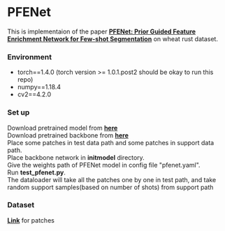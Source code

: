 # PFENet

This is implementaion of the paper [**PFENet: Prior Guided Feature Enrichment Network for Few-shot Segmentation**](http://arxiv.org/abs/2008.01449) on wheat rust dataset.

### Environment

- torch==1.4.0 (torch version >= 1.0.1.post2 should be okay to run this repo)
- numpy==1.18.4
- cv2==4.2.0

### Set up

Download pretrained model from [**here**](https://mycuhk-my.sharepoint.com/personal/1155122171_link_cuhk_edu_hk/_layouts/15/onedrive.aspx?id=%2Fpersonal%2F1155122171%5Flink%5Fcuhk%5Fedu%5Fhk%2FDocuments%2FPFENet%20TPAMI%20Submission%2FPFENet%5Fcheckpoints%2Fpascal%5Fckpt%5F50%2Ezip&parent=%2Fpersonal%2F1155122171%5Flink%5Fcuhk%5Fedu%5Fhk%2FDocuments%2FPFENet%20TPAMI%20Submission%2FPFENet%5Fcheckpoints&ga=1) <br>
Download pretrained backbone from [**here**](https://mycuhk-my.sharepoint.com/personal/1155122171_link_cuhk_edu_hk/_layouts/15/onedrive.aspx?id=%2Fpersonal%2F1155122171%5Flink%5Fcuhk%5Fedu%5Fhk%2FDocuments%2FPFENet%20TPAMI%20Submission%2FPFENet%5Fcheckpoints%2Fbackbone%2Ezip&parent=%2Fpersonal%2F1155122171%5Flink%5Fcuhk%5Fedu%5Fhk%2FDocuments%2FPFENet%20TPAMI%20Submission%2FPFENet%5Fcheckpoints&ga=1) <br>
Place some patches in test data path and some patches in support data path. <br>
Place backbone network in **initmodel** directory.<br>
Give the weights path of PFENet model in config file "pfenet.yaml".<br>
Run **test_pfenet.py**.<br>
The dataloader will take all the patches one by one in test path, and take random support samples(based on number of shots) from support path

### Dataset
[**Link**](https://drive.google.com/file/d/1RCWvtiNe1uqbDqEry8HsVoLh24eQqNyJ/view?usp=sharing) for patches

